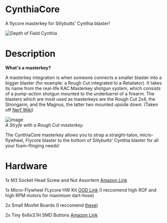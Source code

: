 # CynthiaCore
A flycore masterkey for Sillybutts' Cynthia blaster!


![Depth of Field Cynthia](https://user-images.githubusercontent.com/130928672/232335737-5d56eb01-01e0-44d5-9b97-845cd73b130e.png)

# Description

**What's a masterkey?**

A masterkey integration is when someone connects a smaller blaster into a bigger blaster (for example: a Rough Cut integrated to a Retaliator). It takes its name from the real-life KAC Masterkey shotgun system, which consists of a pump-action shotgun mounted to the underbarrel of a firearm. The blasters which are most used as masterkeys are the Rough Cut 2x4, the Strongarm, and the Magnus, the latter two mounted upside down. (Taken off [Nerf Wiki](https://nerf.fandom.com/wiki/Blaster_modification))

![image](https://user-images.githubusercontent.com/130928672/232335812-08b8b6a9-0233-48c8-b7b2-b0a2a8f74659.png)  
*A Stryfe with a Rough Cut masterkey.*

The CynthiaCore masterkey allows you to strap a straight-talon, micro-flywheel, Flycore blaster to the bottom of Sillybutts' Cynthia blaster for all your foam-flinging needs!

# Hardware
1x M3 Socket Head Screw and Nut Assortent [Amazon Link](https://www.amazon.com/iexcell-Metric-Stainless-Socket-Assortment/dp/B09J2TYH25/ref=dp_prsubs_sccl_3/131-2554634-3227031?pd_rd_w=au3k3&content-id=amzn1.sym.2c74594d-9264-4cdf-bf3d-e4e41e237275&pf_rd_p=2c74594d-9264-4cdf-bf3d-e4e41e237275&pf_rd_r=YBSX295KH32YG7FGAAH7&pd_rd_wg=9d5Az&pd_rd_r=adfb0bd6-b4de-434b-97c2-cb33bdd45931&pd_rd_i=B09J2TYH25&psc=1)

1x Micro-Flywheel FLycore HW Kit [OOD Link](https://outofdarts.com/products/flycore-noidcore-hardware-kit?variant=40535657381930) (I reccomend high ROF and high RPM motors for maximium dart-hose)

2x Small Mosfet Boards (I reccomend [these](https://outofdarts.com/products/value-mosfet-mini-board?_pos=1&_sid=4e0e65ba0&_ss=r))

2x Tiny 6x6x3.1H SMD Buttons [Amazon Link](https://www.amazon.com/gp/product/B07LCBLB8N/ref=ppx_yo_dt_b_search_asin_image?ie=UTF8&psc=1)
